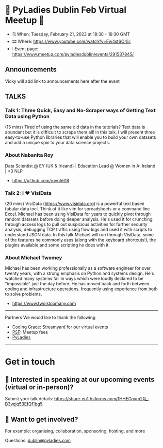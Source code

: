 # 💖 PyLadies Dublin Feb Virtual Meetup 💖
* 🗓 When: Tuesday, February 21, 2023 at 18:30 - 19:30 GMT
* 🎞 Where: https://www.youtube.com/watch?v=Ew4st6Orlic
* ℹ️ Event page: https://www.meetup.com/pyladiesdublin/events/291537845/

## Announcements
Vicky will add link to announcements here after the event

## TALKS
### Talk 1: Three Quick, Easy and No-Scraper ways of Getting Text Data using Python
(15 mins) Tired of using the same old data in the tutorials? Text data is abundant but it is difficult to scrape them all! In this talk, I will present three easy-to-use Python libraries that will enable you to build your own datasets and add a unique spin to your data science projects.

### About Nabanita Roy
Data Scientist @ EY (UK & Irleand) | Education Lead @ Women in AI Ireland | <3 NLP

* https://github.com/royn5618

### Talk 2: I ❤️ VisiData
(20 mins) VisiData (https://www.visidata.org) is a powerful text based tabular data tool. Think of it like vim for spreadsheets or a command line Excel.
Michael has been using VisiData for years to quickly pivot through random datasets before doing deeper analysis. He's used it for crunching through access logs to pull out suspicious activities for further security analysis, debugging TCP traffic using flow logs and used it with scripts to understand JSON data.
In this talk Michael will run through VisiData, some of the features he commonly uses (along with the keyboard shortcuts!), the plugins available and some scripting he does with it.

### About Michael Twomey
Michael has been working professionally as a software engineer for over twenty years, with a strong emphasis on Python and systems design.
He's watched many systems fail in ways which were loudly declared to be "impossible" just the day before.
He has moved back and forth between coding and infrastructure operations, frequently using experience from both to solve problems.

* https://www.twoistoomany.com

---

 Partners
We would like to thank the following:

- [Coding Grace](https://codinggrace.com/): Streamyard for our virtual events
- [PSF](https://www.python.org/psf-landing/): Meetup fees
- [PyLadies](https://pyladies.com/)

---

# Get in touch
## 🎤 Interested in speaking at our upcoming events (virtual or in-person)?
Submit your talk details: https://share-eu1.hsforms.com/1HHEGqvm2Q_-B3vqjq53EfQf1bg5


## 💖 Want to get involved?
For example: organising, collaboration, sponsoring, hosting, and more

Questions: dublin@pyladies.com
